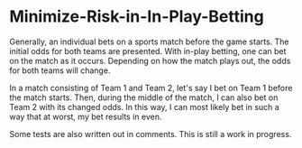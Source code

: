 # Minimize-Risk-in-In-Play-Betting

Generally, an individual bets on a sports match before the game starts. The initial odds for both teams are presented. With in-play betting, one can bet on the match as it occurs. Depending on how the match plays out, the odds for both teams will change. 

In a match consisting of Team 1 and Team 2, let's say I bet on Team 1 before the match starts. Then, during the middle of the match, I can also bet on Team 2 with its changed odds. In this way, I can most likely bet in such a way that at worst, my bet results in even. 

Some tests are also written out in comments. This is still a work in progress.
